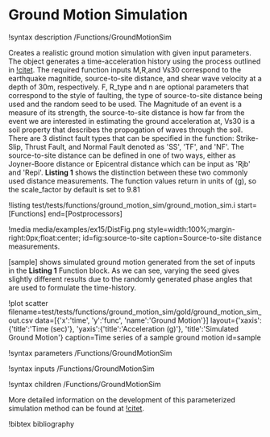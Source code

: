 # Ground Motion Simulation

!syntax description /Functions/GroundMotionSim

Creates a realistic ground motion simulation with given input parameters. The object generates a time-acceleration history using the process outlined in [!citet](SabettaPuglieseFiorentinoetal2021). The required function inputs M,R,and Vs30 correspond to the earthquake magnitide, source-to-site distance, and shear wave velocity at a depth of 30m, respectively. F, R_type and n are optional parameters that correspond to the style of faulting, the type of source-to-site distance being used and the random seed to be used. The Magnitude of an event is a measure of its strength, the source-to-site distance is how far from the event we are interested in estimating the ground acceleration at, Vs30 is a soil property that describes the propogation of waves through the soil. There are 3 distinct fault types that can be specified in the function: Strike-Slip, Thrust Fault, and Normal Fault denoted as 'SS', 'TF', and 'NF'. The source-to-site distance can be defined in one of two ways, either as Joyner-Boore distance or Epicentral distance which can be input as 'Rjb' and 'Repi'. **Listing 1** shows the distinction between these two commonly used distance measurements. The function values return in units of (g), so the scale_factor by default is set to 9.81


!listing test/tests/functions/ground_motion_sim/ground_motion_sim.i start=[Functions] end=[Postprocessors]


!media media/examples/ex15/DistFig.png
       style=width:100%;margin-right:0px;float:center;
       id=fig:source-to-site
       caption=Source-to-site distance measurements.


[sample] shows simulated ground motion generated from the set of inputs in the **Listing 1** Function block. As we can see, varying the seed gives slightly different results due to the randomly generated phase angles that are used to formulate the time-history. 

!plot scatter filename=test/tests/functions/ground_motion_sim/gold/ground_motion_sim_out.csv
              data=[{'x':'time', 'y':'func', 'name':'Ground Motion'}]
              layout={'xaxis':{'title':'Time (sec)'},
                      'yaxis':{'title':'Acceleration (g)'},
                      'title':'Simulated Ground Motion'}
              caption=Time series of a sample ground motion
              id=sample



!syntax parameters /Functions/GroundMotionSim

!syntax inputs /Functions/GroundMotionSim

!syntax children /Functions/GroundMotionSim

More detailed information on the development of this parameterized simulation method can be found at [!citet](SabettaPuglieseFiorentinoetal2021).

!bibtex bibliography


